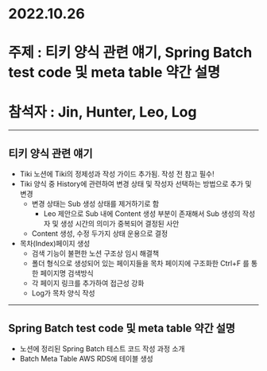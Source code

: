 

# 2022.10.26

# 주제 : 티키 양식 관련 얘기, Spring Batch test code 및 meta table 약간 설명

# 참석자 : Jin, Hunter, Leo, Log

---

## 티키 양식 관련 얘기
- Tiki 노션에 Tiki의 정제성과 작성 가이드 추가됨. 작성 전 참고 필수!
- Tiki 양식 중 History에 관련하여 변경 상태 및 작성자 선택하는 방법으로 추가 및 변경
  - 변경 상태는 Sub 생성 상태를 제거하기로 함
    - Leo 제안으로 Sub 내에 Content 생성 부분이 존재해서 Sub 생성의 작성자 및 생성 시간의 의미가 중복되어 결정된 사안
  - Content 생성, 수정 두가지 상태 운용으로 결정
- 목차(Index)페이지 생성
  - 검색 기능이 불편한 노션 구조상 임시 해결책
  - 폴더 형식으로 생성되어 있는 페이지들을 목차 페이지에 구조화한 Ctrl+F 를 통한 페이지명 검색방식
  - 각 페이지 링크를 추가하여 접근성 강화
  - Log가 목차 양식 작성
---

## Spring Batch test code 및 meta table 약간 설명
- 노션에 정리된 Spring Batch 테스트 코드 작성 과정 소개
- Batch Meta Table AWS RDS에 테이블 생성